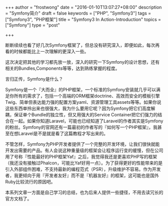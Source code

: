 +++
author = "frostwong"
date = "2016-01-10T13:07:27+08:00"
description = "Symfony简介"
draft = false
keywords = ["PHP", "Symfony3"]
tags = ["Symfony3", "PHP框架"]
title = "Symfony3 In Action-Introduction"
topics = ["Symfony"]
type = "post"

+++

断断续续也看了好几次Symfony框架了，但总没有研究深入，即便如此，每次再看的时候都能比上一次理解的更深入一些。

这次决定把其他的学习都先放一放，深入的研究一下Symfony的设计思想，还有相关的Bundles,Components等等，达到熟练掌握的程度。

言归正传，Symfony是什么？

Symfony是一个『大而全』的PHP框架，一个标准的Symfony安装就几乎可以满足你所有的需求了，包括一个高端的ORM框架doctrine、高效而安全的模板引擎Twig、简单但表达能力强的配置方案yaml、资源管理工具assets等等。如果你说这些东西单拎出来也很强大，我为什么要用它呢？因为Symfony把它们高度解耦，保证单个Bundle的独立性，但又用强大的Service Container把它们强力的结合在一起。如果你知道Laravel，可能也已经知道了Laravel的作者其实是Symfony的粉丝。Symfony的官网还有一篇最初的作者写的『如何写一个PHP框架』，我甚至在想Laravel是不是就是看了这篇教程才写出来的。

不管怎样，Symfony为PHP开发者提供了一个完整的开发环境，让我们很快就能开发出需要的产品。有人会说这种重量级的框架会让程序运行变的缓慢，但在公司用了号称『性能最好的PHP框架Yaf』之后，我觉得我还是更喜欢PHP写的框架（我还没有接触过Phalcon，可能比Yaf好用一点）。为了获得更好的性能带来的是引入外部组件困难，不支持最新的编程范式（PSR），升级维护不容易。作为开发者，我更倾向于用『开发者友好』而不是『机器友好』的框架，这可能也是国外Ruby比较流行的原因吧。

本系列文章一方面是自己学习的总结，也为后来人提供一些捷径，不用去读冗长的官方文档了。

